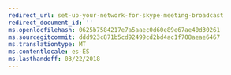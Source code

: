 ```yaml
---
redirect_url: set-up-your-network-for-skype-meeting-broadcast
redirect_document_id: ''
ms.openlocfilehash: 0625b7584217e7a5aaec0d60e89e67ae40d30261
ms.sourcegitcommit: ddd923c871b5cd92499cd2bd4ac1f708aeae6467
ms.translationtype: MT
ms.contentlocale: es-ES
ms.lasthandoff: 03/22/2018
---
```


